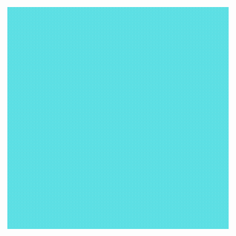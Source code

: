 [![MasterHead](https://github.com/BlueSky2311/BlueSky2311/blob/main/Header.gif)](https://github.com/BlueSky2311)